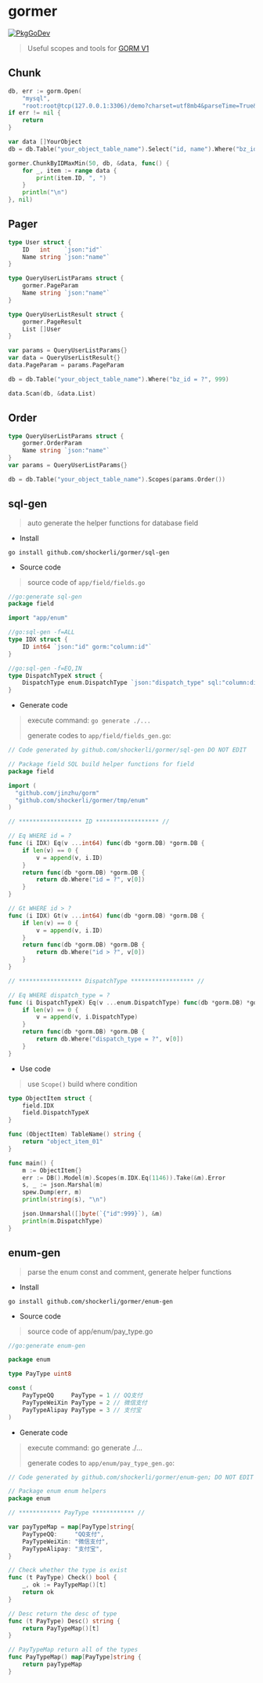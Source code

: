 # gormer
[![PkgGoDev](https://pkg.go.dev/badge/github.com/shockerli/gormer)](https://pkg.go.dev/github.com/shockerli/gormer)
> Useful scopes and tools for [GORM V1](https://github.com/jinzhu/gorm)


## Chunk
```go
db, err := gorm.Open(
    "mysql",
    "root:root@tcp(127.0.0.1:3306)/demo?charset=utf8mb4&parseTime=True&loc=Local&timeout=30s")
if err != nil {
    return
}

var data []YourObject
db = db.Table("your_object_table_name").Select("id, name").Where("bz_id = ?", 999)

gormer.ChunkByIDMaxMin(50, db, &data, func() {
    for _, item := range data {
        print(item.ID, ", ")
    }
    println("\n")
}, nil)
```

## Pager
```go
type User struct {
    ID   int    `json:"id"`
    Name string `json:"name"`
}

type QueryUserListParams struct {
    gormer.PageParam
    Name string `json:"name"`
}

type QueryUserListResult struct {
    gormer.PageResult
    List []User
}

var params = QueryUserListParams{}
var data = QueryUserListResult{}
data.PageParam = params.PageParam

db = db.Table("your_object_table_name").Where("bz_id = ?", 999)

data.Scan(db, &data.List)
```

## Order
```go
type QueryUserListParams struct {
    gormer.OrderParam
    Name string `json:"name"`
}
var params = QueryUserListParams{}

db = db.Table("your_object_table_name").Scopes(params.Order())
```

## sql-gen
> auto generate the helper functions for database field

- Install

```shell
go install github.com/shockerli/gormer/sql-gen
```

- Source code

> source code of `app/field/fields.go`

```go
//go:generate sql-gen
package field

import "app/enum"

//go:sql-gen -f=ALL
type IDX struct {
    ID int64 `json:"id" gorm:"column:id"`
}

//go:sql-gen -f=EQ,IN
type DispatchTypeX struct {
    DispatchType enum.DispatchType `json:"dispatch_type" sql:"column:dispatch_type"`
}
```

- Generate code

> execute command: `go generate ./...`
>
> generate codes to `app/field/fields_gen.go`:

```go
// Code generated by github.com/shockerli/gormer/sql-gen DO NOT EDIT

// Package field SQL build helper functions for field
package field

import (
  "github.com/jinzhu/gorm"
  "github.com/shockerli/gormer/tmp/enum"
)

// ****************** ID ****************** //

// Eq WHERE id = ?
func (i IDX) Eq(v ...int64) func(db *gorm.DB) *gorm.DB {
    if len(v) == 0 {
        v = append(v, i.ID)
    }
    return func(db *gorm.DB) *gorm.DB {
        return db.Where("id = ?", v[0])
    }
}

// Gt WHERE id > ?
func (i IDX) Gt(v ...int64) func(db *gorm.DB) *gorm.DB {
    if len(v) == 0 {
        v = append(v, i.ID)
    }
    return func(db *gorm.DB) *gorm.DB {
        return db.Where("id > ?", v[0])
    }
}

// ****************** DispatchType ****************** //

// Eq WHERE dispatch_type = ?
func (i DispatchTypeX) Eq(v ...enum.DispatchType) func(db *gorm.DB) *gorm.DB {
    if len(v) == 0 {
        v = append(v, i.DispatchType)
    }
    return func(db *gorm.DB) *gorm.DB {
        return db.Where("dispatch_type = ?", v[0])
    }
}
```

- Use code
> use `Scope()` build where condition

```go
type ObjectItem struct {
    field.IDX
    field.DispatchTypeX
}

func (ObjectItem) TableName() string {
    return "object_item_01"
}

func main() {
    m := ObjectItem{}
    err := DB().Model(m).Scopes(m.IDX.Eq(1146)).Take(&m).Error
    s, _ := json.Marshal(m)
    spew.Dump(err, m)
    println(string(s), "\n")

    json.Unmarshal([]byte(`{"id":999}`), &m)
    println(m.DispatchType)
}
```


## enum-gen
> parse the enum const and comment, generate helper functions

- Install

```shell
go install github.com/shockerli/gormer/enum-gen
```

- Source code

> source code of app/enum/pay_type.go

```go
//go:generate enum-gen

package enum

type PayType uint8

const (
    PayTypeQQ     PayType = 1 // QQ支付
    PayTypeWeiXin PayType = 2 // 微信支付
    PayTypeAlipay PayType = 3 // 支付宝
)
```

- Generate code

> execute command: go generate ./...
>
> generate codes to `app/enum/pay_type_gen.go`:

```go
// Code generated by github.com/shockerli/gormer/enum-gen; DO NOT EDIT

// Package enum enum helpers
package enum

// ************ PayType ************ //

var payTypeMap = map[PayType]string{
    PayTypeQQ:     "QQ支付",
    PayTypeWeiXin: "微信支付",
    PayTypeAlipay: "支付宝",
}

// Check whether the type is exist
func (t PayType) Check() bool {
    _, ok := PayTypeMap()[t]
    return ok
}

// Desc return the desc of type
func (t PayType) Desc() string {
    return PayTypeMap()[t]
}

// PayTypeMap return all of the types
func PayTypeMap() map[PayType]string {
    return payTypeMap
}
```
